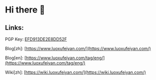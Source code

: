 # Hi there 👋


## Links:

PGP Key: [EFD913DE2E8DD52F](https://keybase.io/lxfy/pgp_keys.asc)

Blog[zh]: [https://www.luoxufeiyan.com/](https://www.luoxufeiyan.com/)

Blog[en]: [https://www.luoxufeiyan.com/tag/eng/](https://www.luoxufeiyan.com/tag/eng/)

Wiki[zh]: [https://wiki.luoxufeiyan.com/](https://wiki.luoxufeiyan.com/)

<!--
**luoxufeiyan/luoxufeiyan** is a ✨ _special_ ✨ repository because its `README.md` (this file) appears on your GitHub profile.

Here are some ideas to get you started:

- 🔭 I’m currently working on ...
- 🌱 I’m currently learning ...
- 👯 I’m looking to collaborate on ...
- 🤔 I’m looking for help with ...
- 💬 Ask me about ...
- 📫 How to reach me: ...
- 😄 Pronouns: ...
- ⚡ Fun fact: ...
-->
